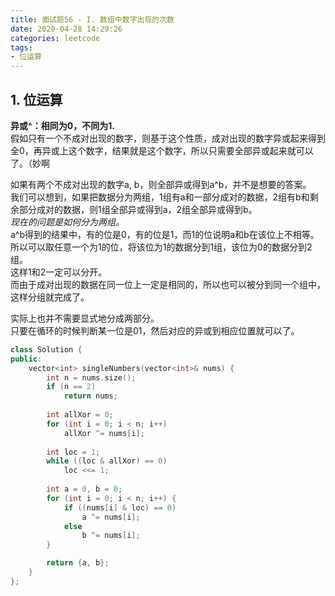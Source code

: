 ```yaml
---
title: 面试题56 - I. 数组中数字出现的次数
date: 2020-04-28 14:29:26
categories: leetcode
tags: 
- 位运算
---
```

## 1. 位运算
**异或^：相同为0，不同为1.**  
假如只有一个不成对出现的数字，则基于这个性质，成对出现的数字异或起来得到全0，再异或上这个数字，结果就是这个数字，所以只需要全部异或起来就可以了。（妙啊  

如果有两个不成对出现的数字a, b，则全部异或得到a^b，并不是想要的答案。  
我们可以想到，如果把数据分为两组，1组有a和一部分成对的数据，2组有b和剩余部分成对的数据，则1组全部异或得到a，2组全部异或得到b。  
*现在的问题是如何分为两组。*  
a^b得到的结果中，有的位是0，有的位是1，而1的位说明a和b在该位上不相等。  
所以可以取任意一个为1的位，将该位为1的数据分到1组，该位为0的数据分到2组。  
这样1和2一定可以分开。  
而由于成对出现的数据在同一位上一定是相同的，所以也可以被分到同一个组中，这样分组就完成了。  

实际上也并不需要显式地分成两部分。  
只要在循环的时候判断某一位是01，然后对应的异或到相应位置就可以了。  

```cpp
class Solution {
public:
    vector<int> singleNumbers(vector<int>& nums) {
        int n = nums.size();
        if (n == 2)
            return nums;
        
        int allXor = 0;
        for (int i = 0; i < n; i++)
            allXor ^= nums[i];
        
        int loc = 1;
        while ((loc & allXor) == 0)
            loc <<= 1;
        
        int a = 0, b = 0;
        for (int i = 0; i < n; i++) {
            if ((nums[i] & loc) == 0)
                a ^= nums[i];
            else
                b ^= nums[i];
        }

        return {a, b};
    }
};
```